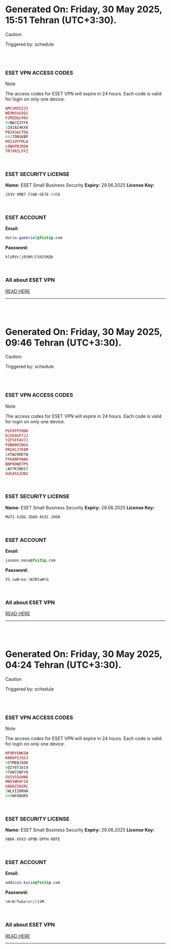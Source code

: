 # Generated On: Friday, 30 May 2025, 15:51 Tehran (UTC+3:30).

> [!CAUTION]
> Triggered by: schedule

<br><br>

### ESET VPN ACCESS CODES

> [!NOTE]
> The access codes for ESET VPN will expire in 24 hours.
> Each code is valid for login on only one device.

```ruby
AMY2KRZ233
WE9NSXU3Q1
F2MZDQLR6U
94BWJZ2YF6
3Z4IAI4KX6
PB343ACTOQ
643TDNSKBP
H913VFFMLA
LOWGPB1RQA
TR7XRILFFZ
```

<br>

### ESET SECURITY LICENSE

**Name:** ESET Small Business Security
**Expiry:** 29.06.2025
**License Key:**

```POV-Ray SDL
JX3V-XMB7-FJAD-GE7E-49C8
```

<br>

### ESET ACCOUNT

**Email:**

```CSS
dario.gaebriel@fsitip.com
```

**Password:**

```POV-Ray SDL
klzRVc{j6tWh]CtH2VK@b
```

<br>

### All about ESET VPN

[READ HERE](https://t.me/F_NiREvil/2113)

---

<br><br>

# Generated On: Friday, 30 May 2025, 09:46 Tehran (UTC+3:30).

> [!CAUTION]
> Triggered by: schedule

<br><br>

### ESET VPN ACCESS CODES

> [!NOTE]
> The access codes for ESET VPN will expire in 24 hours.
> Each code is valid for login on only one device.

```ruby
PGF8FPS9NO
DJ2E8GP7JJ
YZF5FFAV7J
FQBW9OIWGU
PRUXCJ7E0M
4XTW29RDTW
FFKARRYWA6
BNP00WETP9
1AV7K3QKS7
GUG45S2UN2
```

<br>

### ESET SECURITY LICENSE

**Name:** ESET Small Business Security
**Expiry:** 29.06.2025
**License Key:**

```POV-Ray SDL
MU72-XJDG-JDA9-AS3C-JH5N
```

<br>

### ESET ACCOUNT

**Email:**

```CSS
jaseon.mana@fsitip.com
```

**Password:**

```POV-Ray SDL
V5.&wB+ea.5WJNlw#0G
```

<br>

### All about ESET VPN

[READ HERE](https://t.me/F_NiREvil/2113)

---

<br><br>

# Generated On: Friday, 30 May 2025, 04:24 Tehran (UTC+3:30).

> [!CAUTION]
> Triggered by: schedule

<br><br>

### ESET VPN ACCESS CODES

> [!NOTE]
> The access codes for ESET VPN will expire in 24 hours.
> Each code is valid for login on only one device.

```ruby
HF9RYGNK5W
K0HGP2JSG3
5CYMEBJXO6
6QIY6T16I4
9TXW72NFY8
GVSVS5GHNQ
HWVSWK6FIA
G0Q8ZIH2RC
5WLXII0RHA
640WFH8ORX
```

<br>

### ESET SECURITY LICENSE

**Name:** ESET Small Business Security
**Expiry:** 29.06.2025
**License Key:**

```POV-Ray SDL
VB6K-XXX3-UP9B-DPFH-RBTE
```

<br>

### ESET ACCOUNT

**Email:**

```CSS
addicus.kaise@fsitip.com
```

**Password:**

```POV-Ray SDL
%H>N?fwGx%s%2}iVM
```

<br>

### All about ESET VPN

[READ HERE](https://t.me/F_NiREvil/2113)

---

<br><br>

